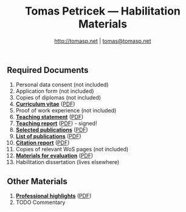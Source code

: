 <header>

# Tomas Petricek &mdash; Habilitation Materials

http://tomasp.net | [tomas@tomasp.net](mailto:tomas@tomasp.net)

</header>
<section>

## Required Documents 

<!--
<marquee>

As listed on the [official Habilitation instructions](https://www.mff.cuni.cz/en/research-and-international-affairs-department/academic-qualifications/habilitation-procedures/instructions-for-applicants-to-initiate-the-granting-procedure-of-associate-professorship) page.

</marquee>
-->

 1. Personal data consent (not included)
 2. Application form (not included)
 3. Copies of diplomas (not included)
 4. [**Curriculum vitae**](cv.html) ([PDF](cv.pdf))
 5. Proof of work experience (not included)
 6. [**Teaching statement**](statement.html) ([PDF](statement.pdf))
 7. [**Teaching report**](teaching.html) ([PDF](teaching.pdf)) - signed!
 8. [**Selected publications**](selected.html) ([PDF](selected.pdf)) 
 9. [**List of publications**](publications.html) ([PDF](publications.pdf))
 10. [**Citation report**](citations.html) ([PDF](citations.pdf))
 11. Copies of relevant WoS pages (not included)
 12. [**Materials for evaluation**](evaluation.html) ([PDF](evaluation.pdf))
 13. Habilitation dissertation (lives elsewhere)

## Other Materials

 1. [**Professional highlights**](highlights.html) ([PDF](highlights.pdf))
 2. TODO Commentary 

</section>
